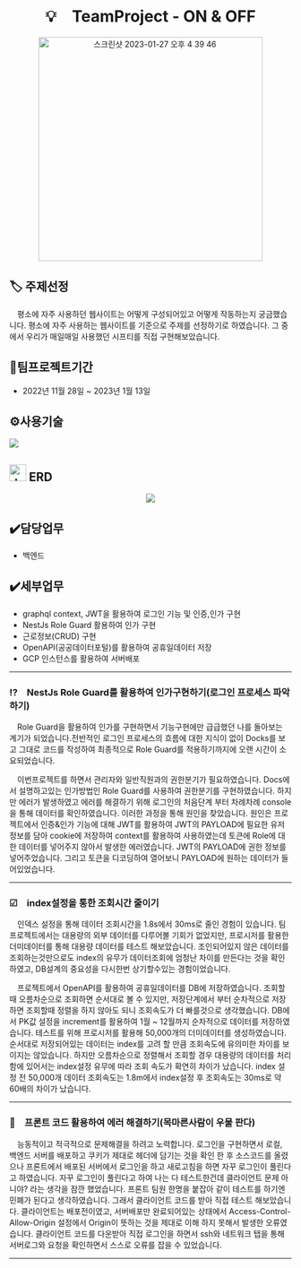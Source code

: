 <div align = 'center', fontsize=90 > <h1>💡 TeamProject - ON & OFF</h1> </div>



<div align = 'center'>
<img width="400" alt="스크린샷 2023-01-27 오후 4 39 46" src="https://user-images.githubusercontent.com/108543999/215396621-6c5e7b0c-485b-414c-8170-6d92564752a2.png">
</div>


## 🏷️ 주제선정
 평소에 자주 사용하던 웹사이트는 어떻게 구성되어있고 어떻게 작동하는지 궁금했습니다. 평소에 자주 사용하는 웹사이트를 기준으로 주제를 선정하기로 하였습니다. 그 중에서 우리가 매일매일 사용했던 시프티를 직접 구현해보았습니다. 

## 📅팀프로젝트기간
  - 2022년 11월 28일 ~ 2023년 1월 13일
  
## ⚙️사용기술
<div aling = 'center'>
<img src = "https://user-images.githubusercontent.com/108543999/215445104-3f68e908-c19d-4ad3-b078-579cd975a9d7.png">
</div>

## <img width="30" alt="스크린샷 2023-01-30 오후 7 02 51" src="https://user-images.githubusercontent.com/108543999/215448230-ec85f58d-970e-473c-a8a4-5cb8728f4aac.png"> ERD
<div align = 'center'>
<img src="https://user-images.githubusercontent.com/108543999/215436064-dbb53aef-59ae-4d69-b9b8-5af6a3828138.png">
</div>

## ✔️담당업무 
- 백엔드

## ✔️세부업무
- graphql context, JWT을 활용하여 로그인 기능 및 인증,인가 구현
- NestJs Role Guard 활용하여 인가 구현
- 근로정보(CRUD) 구현
- OpenAPI(공공데이터포털)를 활용하여 공휴일데이터 저장
- GCP 인스턴스를 활용하여 서버배포

---

### ⁉ NestJs Role Guard를 활용하여 인가구현하기(로그인 프로세스 파악하기)
 Role Guard을 활용하여 인가를 구현하면서 기능구현에만 급급했던 나를 돌아보는 계기가 되었습니다.전반적인 로그인 프로세스의 흐름에 대한 지식이 없이 Docks를 보고 그대로 코드를 작성하여 최종적으로 Role Guard를 적용하기까지에 오랜 시간이 소요되었습니다. 
 
 이번프로젝트를 하면서 관리자와 일반직원과의 권한분기가 필요하였습니다. Docs에서 설명하고있는 인가방법인 Role Guard를 사용하여 권한분기를 구현하였습니다. 하지만 에러가 발생하였고 에러를 해결하기 위해 로그인의  처음단계 부터 차례차례 console을 통해 데이터를 확인하였습니다. 이러한 과정을 통해 원인을 찾았습니다. 원인은 프로젝트에서 인증&인가 기능에 대해 JWT를 활용하여 JWT의 PAYLOAD에 필요한 유저정보를 담아 cookie에 저장하여 context를 활용하여 사용하였는데 토큰에 Role에 대한 데이터를 넣어주지 않아서 발생한 에러였습니다. JWT의 PAYLOAD에 권한 정보를 넣어주었습니다. 그리고 토큰을 디코딩하여 열어보니 PAYLOAD에 원하는 데이터가 들어있었습니다.
 
---
 
### ☑ index설정을 통한 조회시간 줄이기

 인덱스 설정을 통해 데이터 조회시간을 1.8s에서 30ms로 줄인 경험이 있습니다. 팀프로젝트에서는 대용량의 외부 데이터를 다루어볼 기회가 없었지만, 프로시저를 활용한 더미데이터를 통해 대용량 데이터를 테스트 해보았습니다. 조인되어있지 않은 데이터를 조회하는것만으로도 index의 유무가 데이터조회에 엄청난 차이를 만든다는 것을 확인하였고, DB설계의 중요성을 다시한번 상기할수있는 경험이었습니다.
 
 프로젝트에서 OpenAPI를 활용하여 공휴일데이터를 DB에 저장하였습니다. 조회할때 오름차순으로 조회하면 순서대로 볼 수 있지만, 저장단계에서 부터 순차적으로 저장하면 조회할때 정렬을 하지 않아도 되니 조회속도가 더 빠를것으로 생각했습니다. DB에서 PK값 설정을 increment를 활용하여 1월 ~ 12월까지 순차적으로 데이터를 저장하였습니다. 테스트를 위해 프로시저를 활용해 50,000개의 더미데이터를 생성하였습니다. 순서대로 저장되어있는 데이터는 index를 고려 할 만큼 조회속도에 유의미한 차이를 보이지는 않았습니다. 하지만 오름차순으로 정렬해서 조회할 경우 대용량의 데이터를 처리함에 있어서는 index설정 유무에 따라 조회 속도가 확연히 차이가 났습니다. index 설정 전 50,000개 데이터 조회속도는 1.8m에서 index설정 후 조회속도는 30ms로 약 60배의 차이가 났습니다. 
 
---

### 🤔 프론트 코드 활용하여 에러 해결하기(목마른사람이 우물 판다)

 능동적이고 적극적으로 문제해결을 하려고 노력합니다. 로그인을 구현하면서 로컬, 백엔드 서버를 배포하고 쿠키가 제대로 헤더에 담기는 것을 확인 한 후 소스코드를 올렸으나 프론트에서 배포된 서버에서 로그인을 하고 새로고침을 하면 자꾸 로그인이 풀린다고 하였습니다. 자꾸 로그인이 풀린다고 하여 나는 다 테스트한건데 클라이언트 문제 아니야? 라는 생각을 잠깐 했었습니다.  프론트 팀원 한명을 붙잡아 같이 테스트를 하기엔 민폐가 된다고 생각하였습니다. 그래서 클라이언트 코드를 받아 직접 테스트 해보았습니다. 클라이언트는 배포전이였고, 서버배포만 완료되어있는 상태에서 Access-Control-Allow-Origin 설정에서 Origin이 뜻하는 것을 제대로 이해 하지 못해서 발생한 오류였습니다. 클라이언트 코드를 다운받아 직접 로그인을 하면서 ssh와 네트워크 탭을  통해 서버로그와 요청을 확인하면서 스스로 오류를 잡을 수 있었습니다.
 
---

